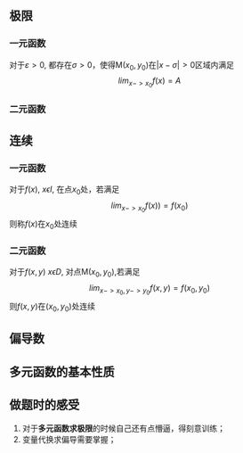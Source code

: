## 极限
### 一元函数
对于$\varepsilon > 0$, 都存在$\sigma > 0$，使得M$(x_0,y_0)$在$|x - \sigma| > 0$区域内满足 
$$lim_{x->x_0}f(x) = A$$

### 二元函数
## 连续
### 一元函数
对于$f(x)$, $x\epsilon I$, 在点$x_0$处，若满足 
$$lim_{x->x_0} f(x)) = f(x_0)$$
则称$f(x)$在$x_0$处连续

### 二元函数
对于$f(x,y)$ $x\epsilon D$, 对点M$(x_0,y_0)$,若满足
$$lim_{x->x_0,y->y_0} f(x,y) = f(x_0,y_0)$$
则$f(x,y)$在$(x_0,y_0)$处连续

## 偏导数

## 多元函数的基本性质

## 做题时的感受
1. 对于**多元函数求极限**的时候自己还有点懵逼，得刻意训练；
02. 变量代换求偏导需要掌握；